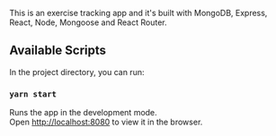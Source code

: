 This is an exercise tracking app and it's built with MongoDB, Express, React, Node, Mongoose and React Router. 

## Available Scripts

In the project directory, you can run:

### `yarn start`

Runs the app in the development mode.<br />
Open [http://localhost:8080](http://localhost:8080) to view it in the browser.


